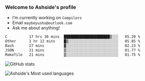### Welcome to Ashside's profile

- I’m currently working on `Compilers`
- Email `maybeyushu@outlook.com`
- Ask me about anything!

<!--START_SECTION:waka-->

```txt
C          17 hrs 36 mins  █████████████████████▒░░░   85.20 %
Other      1 hr 12 mins    █▒░░░░░░░░░░░░░░░░░░░░░░░   05.85 %
Bash       27 mins         ▓░░░░░░░░░░░░░░░░░░░░░░░░   02.23 %
JSON       21 mins         ▒░░░░░░░░░░░░░░░░░░░░░░░░   01.77 %
Makefile   21 mins         ▒░░░░░░░░░░░░░░░░░░░░░░░░   01.75 %
```

<!--END_SECTION:waka-->

![GitHub stats](https://github-readme-stats.vercel.app/api?username=Ashside)

![Ashside's Most used languages](https://github-readme-stats.vercel.app/api/top-langs/?username=Ashside&layout=compact&hide_border=true&langs_count=10)


